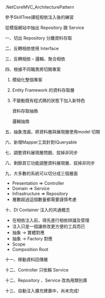 .NetCoreMVC_ArchitecturePattern

參予SkillTree課程相依注入後的練習

從模版網站中抽出 Repository 跟 Service

一、切出 Repository 分離資料存取

二、反轉相依使用 Interface

三、反轉相依 – 邏輯、聚合相依

四、根據不同職責將切開專案

1. 模組化整個專案

2. Entity Framework 的資料存取層

3. 不變動既有程式碼的狀態下加入新特色

   資料存取抽換

   邏輯抽換

五、抽象洩漏，將資料層與展現層使用model 切開

六、新增Mapper工具針對IQueryable

七、調整資料展現層問題、拔掉非同步

八、剩餘其它功能調整資料展現層、拔掉非同步

九、大多數的系統可以切分成三個層面

- Presentation => Controller
- Domain => Service
- Infrastructure => Repository
- 層數超過這個數量都需要謹慎考慮

十、DI Container 注入的共通概念

- 在相依注入前，得先進行相依辨識及管理
- 注入只是一個讓修改更方便的工具而已
- 抽象 -> 實體對應
- 抽象 -> Factory 對應
- Scope
- Composition Root

十一、移動資料回傳層

十二、Controller 只依賴 Service

十二、Repository 、Service 改為用類別庫

十三、自動注入擴充建置中，尚未完成!